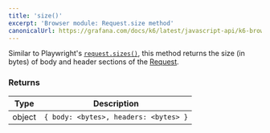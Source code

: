```yaml
---
title: 'size()'
excerpt: 'Browser module: Request.size method'
canonicalUrl: https://grafana.com/docs/k6/latest/javascript-api/k6-browser/request/size/
---
```


Similar to Playwright's [`request.sizes()`](https://playwright.dev/docs/api/class-request#request-sizes), this method returns the size (in bytes) of body and header sections of the [Request](/javascript-api/k6-experimental/browser/request).

### Returns

| Type   | Description                           |
|--------|---------------------------------------|
| object | `{ body: <bytes>, headers: <bytes> }` |

